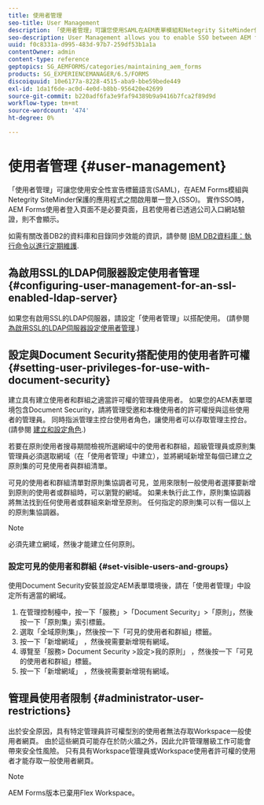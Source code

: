 ```yaml
---
title: 使用者管理
seo-title: User Management
description: 「使用者管理」可讓您使用SAML在AEM表單模組和Netegrity SiteMinder保護的應用程式之間啟用SSO。 本檔案提供「使用者管理」的詳細資訊。
seo-description: User Management allows you to enable SSO between AEM forms modules and Netegrity SiteMinder-protected applications by using SAML. This document provides more information about User Management.
uuid: f0c8331a-d995-483d-97b7-259df53b1a1a
contentOwner: admin
content-type: reference
geptopics: SG_AEMFORMS/categories/maintaining_aem_forms
products: SG_EXPERIENCEMANAGER/6.5/FORMS
discoiquuid: 10e6177a-8228-4515-aba9-bbe59bede449
exl-id: 1da1f6de-ac0d-4e0d-b8bb-956420e42699
source-git-commit: b220adf6fa3e9faf94389b9a9416b7fca2f89d9d
workflow-type: tm+mt
source-wordcount: '474'
ht-degree: 0%

---
```


# 使用者管理 {#user-management}

「使用者管理」可讓您使用安全性宣告標籤語言(SAML)，在AEM Forms模組與Netegrity SiteMinder保護的應用程式之間啟用單一登入(SSO)。 實作SSO時，AEM Forms使用者登入頁面不是必要頁面，且若使用者已透過公司入口網站驗證，則不會顯示。

如需有關改善DB2的資料庫和目錄同步效能的資訊，請參閱 [IBM DB2資料庫：執行命令以進行定期維護](/help/forms/using/admin-help/ibm-db2-database-running-commands.md#ibm-db2-database-running-commands-for-regular-maintenance).

## 為啟用SSL的LDAP伺服器設定使用者管理 {#configuring-user-management-for-an-ssl-enabled-ldap-server}

如果您有啟用SSL的LDAP伺服器，請設定「使用者管理」以搭配使用。 (請參閱 [為啟用SSL的LDAP伺服器設定使用者管理](/help/forms/using/admin-help/configure-user-management-ssl-enabled.md#configure-user-management-for-an-ssl-enabled-ldap-server).)

## 設定與Document Security搭配使用的使用者許可權 {#setting-user-privileges-for-use-with-document-security}

建立具有建立使用者和群組之適當許可權的管理員使用者。 如果您的AEM表單環境包含Document Security，請將管理受邀和本機使用者的許可權授與這些使用者的管理員。 同時指派管理主控台使用者角色，讓使用者可以存取管理主控台。 (請參閱 [建立和設定角色](/help/forms/using/admin-help/creating-configuring-roles.md#creating-and-configuring-roles).)

若要在原則使用者搜尋期間檢視所選網域中的使用者和群組，超級管理員或原則集管理員必須選取網域（在「使用者管理」中建立），並將網域新增至每個已建立之原則集的可見使用者與群組清單。

可見的使用者和群組清單對原則集協調者可見，並用來限制一般使用者選擇要新增到原則的使用者或群組時，可以瀏覽的網域。 如果未執行此工作，原則集協調器將無法找到任何使用者或群組來新增至原則。 任何指定的原則集可以有一個以上的原則集協調器。

>[!NOTE]
>
>必須先建立網域，然後才能建立任何原則。

### 設定可見的使用者和群組 {#set-visible-users-and-groups}

使用Document Security安裝並設定AEM表單環境後，請在「使用者管理」中設定所有適當的網域。

1. 在管理控制檯中，按一下「服務」>「Document Security」>「原則」，然後按一下「原則集」索引標籤。
1. 選取「全域原則集」，然後按一下「可見的使用者和群組」標籤。
1. 按一下「新增網域」 ，然後視需要新增現有網域。
1. 導覽至「服務> Document Security >設定>我的原則」 ，然後按一下「可見的使用者和群組」標籤。
1. 按一下「新增網域」 ，然後視需要新增現有網域。

## 管理員使用者限制 {#administrator-user-restrictions}

出於安全原因，具有特定管理員許可權型別的使用者無法存取Workspace一般使用者網頁。 由於這些網頁可能存在於防火牆之外，因此允許管理層級工作可能會帶來安全性風險。 只有具有Workspace管理員或Workspace使用者許可權的使用者才能存取一般使用者網頁。

>[!NOTE]
>
>AEM Forms版本已棄用Flex Workspace。
